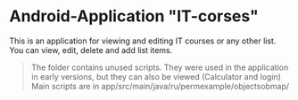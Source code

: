 Android-Application "IT-corses"
===
This is an application for viewing and editing IT courses or any other list. 
You can view, edit, delete and add list items.


>The folder contains unused scripts. They were used in the application in early versions, 
>but they can also be viewed (Calculator and login)
>Main scripts are in app/src/main/java/ru/permexample/objectsobmap/
